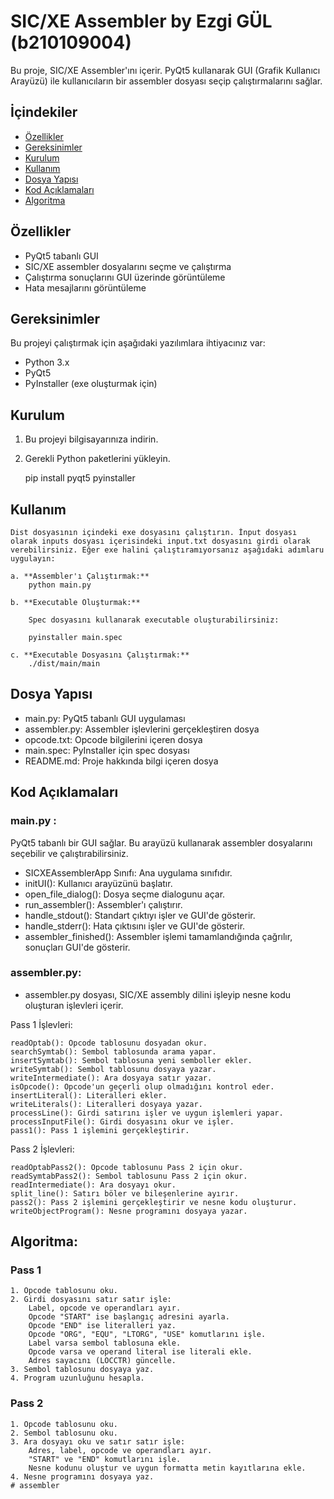 # SIC/XE Assembler by Ezgi GÜL (b210109004)

Bu proje, SIC/XE Assembler'ını içerir. PyQt5 kullanarak GUI (Grafik Kullanıcı Arayüzü) ile kullanıcıların bir assembler dosyası seçip çalıştırmalarını sağlar. 

## İçindekiler

- [Özellikler](#özellikler)
- [Gereksinimler](#gereksinimler)
- [Kurulum](#kurulum)
- [Kullanım](#kullanım)
- [Dosya Yapısı](#dosya-yapısı)
- [Kod Açıklamaları](#kod-açıklamaları)
- [Algoritma](#algoritma)

## Özellikler

- PyQt5 tabanlı GUI
- SIC/XE assembler dosyalarını seçme ve çalıştırma
- Çalıştırma sonuçlarını GUI üzerinde görüntüleme
- Hata mesajlarını görüntüleme

## Gereksinimler

Bu projeyi çalıştırmak için aşağıdaki yazılımlara ihtiyacınız var:

- Python 3.x
- PyQt5
- PyInstaller (exe oluşturmak için)

## Kurulum

1. Bu projeyi bilgisayarınıza indirin.


2. Gerekli Python paketlerini yükleyin.
    
    pip install pyqt5 pyinstaller
    

## Kullanım

    Dist dosyasının içindeki exe dosyasını çalıştırın. İnput dosyası olarak inputs dosyası içerisindeki input.txt dosyasını girdi olarak verebilirsiniz. Eğer exe halini çalıştıramıyorsanız aşağıdaki adımlaru uygulayın:
    
    a. **Assembler'ı Çalıştırmak:**
        python main.py

    b. **Executable Oluşturmak:**

        Spec dosyasını kullanarak executable oluşturabilirsiniz:

        pyinstaller main.spec

    c. **Executable Dosyasını Çalıştırmak:**
        ./dist/main/main

## Dosya Yapısı

- main.py: PyQt5 tabanlı GUI uygulaması
- assembler.py: Assembler işlevlerini gerçekleştiren dosya
- opcode.txt: Opcode bilgilerini içeren dosya
- main.spec: PyInstaller için spec dosyası
- README.md: Proje hakkında bilgi içeren dosya

## Kod Açıklamaları

### main.py :  
PyQt5 tabanlı bir GUI sağlar. Bu arayüzü kullanarak assembler dosyalarını seçebilir ve çalıştırabilirsiniz.

- SICXEAssemblerApp Sınıfı: Ana uygulama sınıfıdır.
- initUI(): Kullanıcı arayüzünü başlatır.
- open_file_dialog(): Dosya seçme dialogunu açar.
- run_assembler(): Assembler'ı çalıştırır.
- handle_stdout(): Standart çıktıyı işler ve GUI'de gösterir.
- handle_stderr(): Hata çıktısını işler ve GUI'de gösterir.
- assembler_finished(): Assembler işlemi tamamlandığında çağrılır, sonuçları GUI'de gösterir.
### assembler.py:
- assembler.py dosyası, SIC/XE assembly dilini işleyip nesne kodu oluşturan işlevleri içerir.

Pass 1 İşlevleri:

    readOptab(): Opcode tablosunu dosyadan okur.
    searchSymtab(): Sembol tablosunda arama yapar.
    insertSymtab(): Sembol tablosuna yeni semboller ekler.
    writeSymtab(): Sembol tablosunu dosyaya yazar.
    writeIntermediate(): Ara dosyaya satır yazar.
    isOpcode(): Opcode'un geçerli olup olmadığını kontrol eder.
    insertLiteral(): Literalleri ekler.
    writeLiterals(): Literalleri dosyaya yazar.
    processLine(): Girdi satırını işler ve uygun işlemleri yapar.
    processInputFile(): Girdi dosyasını okur ve işler.
    pass1(): Pass 1 işlemini gerçekleştirir.

Pass 2 İşlevleri:

    readOptabPass2(): Opcode tablosunu Pass 2 için okur.
    readSymtabPass2(): Sembol tablosunu Pass 2 için okur.
    readIntermediate(): Ara dosyayı okur.
    split_line(): Satırı böler ve bileşenlerine ayırır.
    pass2(): Pass 2 işlemini gerçekleştirir ve nesne kodu oluşturur.
    writeObjectProgram(): Nesne programını dosyaya yazar.

## Algoritma:
### Pass 1
    1. Opcode tablosunu oku.
    2. Girdi dosyasını satır satır işle:
        Label, opcode ve operandları ayır.
        Opcode "START" ise başlangıç adresini ayarla.
        Opcode "END" ise literalleri yaz.
        Opcode "ORG", "EQU", "LTORG", "USE" komutlarını işle.
        Label varsa sembol tablosuna ekle.
        Opcode varsa ve operand literal ise literali ekle.
        Adres sayacını (LOCCTR) güncelle.
    3. Sembol tablosunu dosyaya yaz.
    4. Program uzunluğunu hesapla.

### Pass 2
    1. Opcode tablosunu oku.
    2. Sembol tablosunu oku.
    3. Ara dosyayı oku ve satır satır işle:
        Adres, label, opcode ve operandları ayır.
        "START" ve "END" komutlarını işle.
        Nesne kodunu oluştur ve uygun formatta metin kayıtlarına ekle.
    4. Nesne programını dosyaya yaz.
    # assembler
